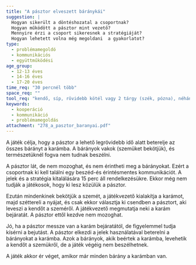 ```yaml
---
title: "A pásztor elveszett báránykái"
suggestion: | 
  Hogyan sikerült a döntéshozatal a csoportnak?
  Hogyan működött a pásztor mint vezető?
  Mennyire érzi a csoport sikeresnek a stratégiáját?
  Hogyan lehetett volna még megoldani  a gyakorlatot?
type:
  - problémamegoldó
  - kommunikációs
  - együttműködési
age_group:
  - 12-13 éves
  - 14-16 éves
  - 17-20 éves
time_req: "30 percnél több"
space_req: ""
tool_req: "kendő, síp, rövidebb kötél vagy 2 tárgy (szék, pózna), néhány kő, kötél a karámbejárathoz"
keywords: 
  - kooperáció
  - kommunikáció
  - problémamegoldás
attachment: "278_a_pasztor_baranyai.pdf"
---
```


A játék célja, hogy a pásztor a lehető legrövidebb idő alatt beterelje az összes bárányt a karámba. A bárányok vakok (szemüket bekötjük), és természetüknél fogva nem tudnak beszélni.

A pásztor lát, de nem mozoghat, és nem érintheti meg a bárányokat. Ezért a csoportnak ki kell találni egy beszéd-és érintésmentes kommunikációt. A jelek és a stratégia kitalálására 15 perc áll rendelkezésükre. Ekkor még nem tudják a játékosok, hogy ki lesz közülük a pásztor.

Ezután mindenkinek bekötjük a szemét, a játékvezető kialakítja a karámot, majd széttereli a nyájat, és csak ekkor választja ki csendben a pásztort, aki leveszi a kendőt a szeméről. A játékvezető megmutatja neki a karám bejáratát. A pásztor ettől kezdve nem mozoghat.

Jó, ha a pásztor messze van a karám bejáratától, de figyelemmel tudja kísérni a bejutást. A pásztor elkezdi a jelek használatával beterelni a bárányokat a karámba. Azok a bárányok, akik beértek a karámba, levehetik a kendőt a szemükről, de a játék végéig nem beszélhetnek.

A játék akkor ér véget, amikor már minden bárány a karámban van.
  
  
